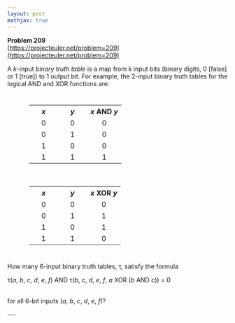```yaml
---
layout: post
mathjax: true
---
```

**Problem 209**  
[https://projecteuler.net/problem=209](https://projecteuler.net/problem=209)

<p>A <var>k</var>-input <i>binary truth table</i> is a map from <var>k</var> input bits
(binary digits, 0 [false] or 1 [true]) to 1 output bit. For example, the 2-input binary truth tables for the logical AND and XOR functions are:</p>
<div style="float:left;margin:10px 50px;text-align:center;">
<table class="grid"><tr><th style="width:50px;"><var>x</var></th>
<th style="width:50px;"><var>y</var></th>
<th><var>x</var> AND <var>y</var></th></tr>
<tr><td align="center">0</td><td align="center">0</td><td align="center">0</td></tr><tr><td align="center">0</td><td align="center">1</td><td align="center">0</td></tr><tr><td align="center">1</td><td align="center">0</td><td align="center">0</td></tr><tr><td align="center">1</td><td align="center">1</td><td align="center">1</td></tr></table>
</div>
<div style="float:left;margin:10px 50px;text-align:center;">
<table class="grid"><tr><th style="width:50px;"><var>x</var></th>
<th style="width:50px;"><var>y</var></th>
<th><var>x</var> XOR <var>y</var></th></tr>
<tr><td align="center">0</td><td align="center">0</td><td align="center">0</td></tr><tr><td align="center">0</td><td align="center">1</td><td align="center">1</td></tr><tr><td align="center">1</td><td align="center">0</td><td align="center">1</td></tr><tr><td align="center">1</td><td align="center">1</td><td align="center">0</td></tr></table>
</div>
<br clear="all" />
<p>How many 6-input binary truth tables, τ, satisfy the formula</p>
<div class="center">
τ(<var>a</var>, <var>b</var>, <var>c</var>, <var>d</var>, <var>e</var>, <var>f</var>) AND τ(<var>b</var>, <var>c</var>, <var>d</var>, <var>e</var>, <var>f</var>, <var>a</var> XOR (<var>b</var> AND <var>c</var>)) = 0
</div><br /><p>for all 6-bit inputs (<var>a</var>, <var>b</var>, <var>c</var>, <var>d</var>, <var>e</var>, <var>f</var>)?
</p>
---
